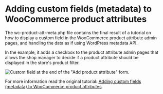 # Adding custom fields (metadata) to WooCommerce product attributes
The wc-product-att-meta.php file contains the final result of a tutorial on how to display a custom field in the WooCommerce product attribute admin pages, and handling the data as if using WordPress metadata API.

In the example, it adds a checkbox to the product attribute admin pages that allows the shop manager to decide if a product attribute should be displayed in the store's product filter.

![Custom field at the end of the "Add product attribute" form.](https://www.sandrasanz.dev/wp-content/uploads/2021/10/wc-product-attributes-meta-01-1024x557.png)

For more information read the original tutorial: [Adding custom fields (metadata) to WooCommerce product attributes](https://www.sandrasanz.dev/woocommerce/product-attribute-metadata/)